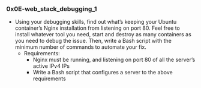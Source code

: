 ### 0x0E-web_stack_debugging_1

- Using your debugging skills, find out what’s keeping your Ubuntu container’s Nginx installation from listening on port 80. Feel free to install
  whatever tool you need, start and destroy as many containers as you need to debug the issue. Then, write a Bash script with the minimum
  number of commands to automate your fix.
  - Requirements:
	- Nginx must be running, and listening on port 80 of all the server’s active IPv4 IPs
	- Write a Bash script that configures a server to the above requirements